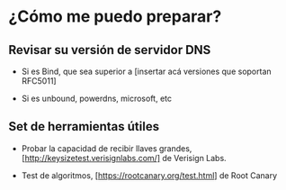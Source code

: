 # ¿Cómo me puedo preparar?

## Revisar su versión de servidor DNS

 * Si es Bind, que sea superior a [insertar acá versiones que soportan RFC5011]

 * Si es unbound, powerdns, microsoft, etc

## Set de herramientas útiles


 * Probar la capacidad de recibir llaves grandes, [http://keysizetest.verisignlabs.com/] de Verisign Labs.

 * Test de algoritmos, [https://rootcanary.org/test.html] de Root Canary 

